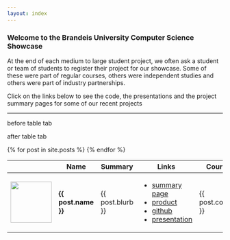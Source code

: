 ```yaml
---
layout: index
---
```

### Welcome to the Brandeis University Computer Science Showcase

<p>At the end of each medium to large student project, we often ask a student or team of students to register their project for our showcase. Some of these were part of regular courses, others were independent studies and others were part of industry partnerships.</p>
<p>Click on the links below to see the code, the presentations and the project summary pages for some of our recent projects</p>

<hr>

before table tab

<table id="projects" class="display">

after table tab

  <thead>
    <tr>
      <th></th>
      <th>Name</th>
      <th>Summary</th>
      <th>Links</th>
      <th>Course</th>
        <th>Date</th>
    </tr>
  </thead>
  <tbody>
    {% for post in site.posts %}
      <tr>
        <td> <img src="{{ post.image }}" height="96" width="96"> </td>
        <td> <h4> {{ post.name }} </h2> </td>
        <td> {{ post.blurb }} </td>
        <td>
            <ul>
              <li> <a href="{{ post.portfolio }}">summary page</a></li>
              <li> <a href="{{ post.application }}">product</a></li>
              <li> <a href="{{ post.github }}">github</a></li>
              <li> <a href="{{ post.presentation }}">presentation</a></li>
            </ul>
          </td>
        <td> {{ post.course }} </td>
        <td> {{ post.semester}} </td>
      </tr>
    {% endfor %}
  </tbody>
</table>
